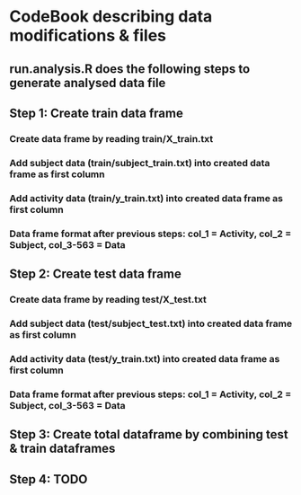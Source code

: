 # CodeBook describing data modifications & files

## run.analysis.R does the following steps to generate analysed data file

## Step 1: Create train data frame
### Create data frame by reading train/X_train.txt
### Add subject data (train/subject_train.txt) into created data frame as first column
### Add activity data (train/y_train.txt) into created data frame as first column
### Data frame format after previous steps: col_1 = Activity, col_2 = Subject, col_3-563 = Data

## Step 2: Create test data frame
### Create data frame by reading test/X_test.txt
### Add subject data (test/subject_test.txt) into created data frame as first column
### Add activity data (test/y_train.txt) into created data frame as first column
### Data frame format after previous steps: col_1 = Activity, col_2 = Subject, col_3-563 = Data

## Step 3: Create total dataframe by combining test & train dataframes

## Step 4: TODO
